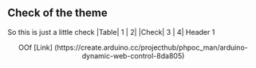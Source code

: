 ## Check of the theme
So this is just a little check
|Table| 1 | 2|
|Check| 3 | 4|
Header 1
<Header 1> OOf
[Link] (https://create.arduino.cc/projecthub/phpoc_man/arduino-dynamic-web-control-8da805)

